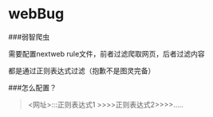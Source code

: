 # webBug
###弱智爬虫 

需要配置nextweb rule文件，前者过滤爬取网页，后者过滤内容 

都是通过正则表达式过滤（抱歉不是图灵完备） 

###怎么配置？ 
> <网址>:::正则表达式1 >>>>正则表达式2>>>>.....
